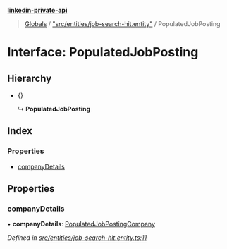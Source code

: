 **[linkedin-private-api](../README.md)**

> [Globals](../globals.md) / ["src/entities/job-search-hit.entity"](../modules/_src_entities_job_search_hit_entity_.md) / PopulatedJobPosting

# Interface: PopulatedJobPosting

## Hierarchy

- {}

  ↳ **PopulatedJobPosting**

## Index

### Properties

- [companyDetails](_src_entities_job_search_hit_entity_.populatedjobposting.md#companydetails)

## Properties

### companyDetails

• **companyDetails**: [PopulatedJobPostingCompany](_src_entities_job_search_hit_entity_.populatedjobpostingcompany.md)

_Defined in [src/entities/job-search-hit.entity.ts:11](https://github.com/eilonmore/linkedin-private-api/blob/84c9c15/src/entities/job-search-hit.entity.ts#L11)_
